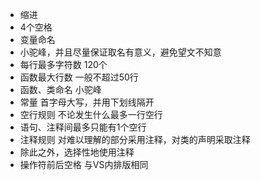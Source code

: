 * 缩进
 * 4个空格
* 变量命名
* 小驼峰，并且尽量保证取名有意义，避免望文不知意
* 每行最多字符数 120个
* 函数最大行数 一般不超过50行
* 函数、类命名 小驼峰
* 常量 首字母大写，并用下划线隔开
* 空行规则 不论发生什么最多一行空行
 * 语句、注释间最多只能有1个空行
* 注释规则 对难以理解的部分采用注释，对类的声明采取注释
 * 除此之外，选择性地使用注释
* 操作符前后空格 与VS内排版相同


